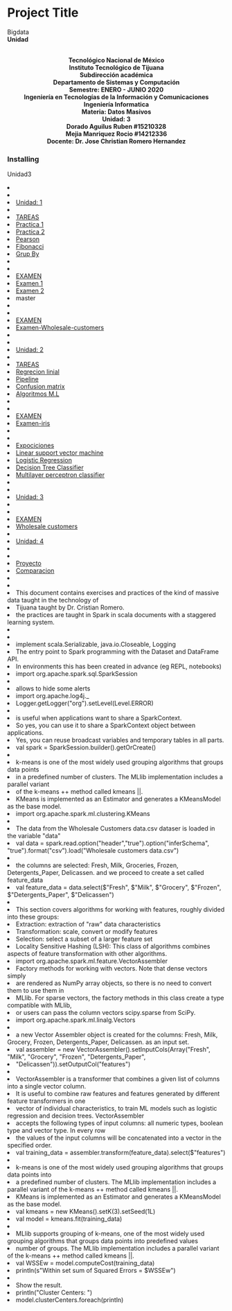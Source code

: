 # Project Title
Bigdata
<br><strong>Unidad </strong>
<p align="center">
<br><strong>Tecnológico Nacional de México</strong>
<br><strong>Instituto Tecnológico de Tijuana</strong>
<br><strong>Subdirección académica</strong>
<br><strong>Departamento de Sistemas y Computación</strong>
<br><strong>Semestre: ENERO - JUNIO 2020</strong>
<br><strong>Ingeniería en Tecnologías de la Información y Comunicaciones</strong>
<br><strong>Ingeniería Informatica</strong>
<br><strong>Materia: Datos Masivos</strong>
<br><strong>Unidad: 3</strong>
<br><strong>Dorado Aguilus Ruben #15210328</strong>
   <br><strong>Mejia Manriquez Rocio #14212336</strong>
<br><strong>Docente: Dr. Jose Christian Romero Hernandez</strong>
</p>

### Installing
 Unidad3


<li>
   <li>
<li><a href="https://github.com/rubens084/Bigdata/tree/Unidad1/Tareas ">Unidad: 1</a>
<li>
<li><a href="https://github.com/rubens084/Bigdata/tree/Unidad1/Tareas ">TAREAS</a>
<li><a href="https://github.com/rubens084/Bigdata/blob/Unidad1/Tareas/Practica1.scala  ">Practica 1</a>
<li><a href="https://github.com/rubens084/Bigdata/blob/Unidad1/Tareas/Practica2.scala ">Practica 2</a>
<li><a href="https://github.com/rubens084/Bigdata/blob/Unidad1/Tareas/Pearson%20correlation.txt ">Pearson</a>
<li><a href="https://github.com/rubens084/Bigdata/blob/Unidad1/Tareas/fibonacci.scala ">Fibonacci</a>
<li><a href="https://github.com/rubens084/Bigdata/blob/Unidad1/Tareas/TareaGroupBy.scala">Grup By</a>
<li>
   <li>
<li><a href="https://github.com/rubens084/Bigdata/tree/Unidad1/Examen">EXAMEN</a>
<li><a href="https://github.com/rubens084/Bigdata/blob/Unidad1/Examen/Examen.scala">Examen 1</a>
<li><a href="https://github.com/rubens084/Bigdata/blob/Unidad1/Examen/ExamenU1-2.scala">Examen 2</a>
<li> master
<li>
   <li>
<li><a href="https://github.com/rubens084/Bigdata/tree/Unidad3/Examen">EXAMEN</a>
<li><a href="https://github.com/rubens084/Bigdata/blob/Unidad3/Examen/ExamenU3.scala">Examen-Wholesale-customers</a>



<li>
   <li>
<li><a href="https://github.com/rubens084/Bigdata/tree/Unidad2 ">Unidad: 2</a>
<li>
<li><a href="https://github.com/rubens084/Bigdata/tree/Unidad2/Tareas ">TAREAS</a>
<li><a href="https://github.com/rubens084/Bigdata/blob/Unidad2/Tareas/regrecion.scala  ">Regrecion linial</a>
<li><a href="https://github.com/rubens084/Bigdata/blob/Unidad2/Tareas/PIPELINE ">Pipeline</a>
<li><a href="https://github.com/rubens084/Bigdata/blob/Unidad2/Tareas/CONFUSION%20MATRIX ">Confusion matrix</a>
<li><a href="https://github.com/rubens084/Bigdata/blob/Unidad2/Tareas/Algorithms%20in%20Machine%20Learning ">Algoritmos M.L</a>

<li>
   <li>
<li><a href="https://github.com/rubens084/Bigdata/tree/Unidad2">EXAMEN</a>
<li><a href="https://github.com/rubens084/Bigdata/tree/Unidad2/Examen-iris">Examen-iris</a>

<li>
   <li>
<li><a href="https://github.com/rubens084/Bigdata/tree/Unidad2/Exposiciones">Expociciones</a>
<li><a href="https://github.com/rubens084/Bigdata/blob/Unidad2/Exposiciones/LSVM.scala">Linear support vector machine</a>
<li><a href="https://github.com/rubens084/Bigdata/blob/Unidad2/Exposiciones/LR.scala">Logistic Regression</a>
<li><a href="https://github.com/rubens084/Bigdata/blob/Unidad2/Exposiciones/DT.scala">Decision Tree Classifier</a>
<li><a href="https://github.com/rubens084/Bigdata/blob/Unidad2/Exposiciones/MLP.scala">Multilayer perceptron classifier</a>

<li>
   <li>
<li><a href="https://github.com/rubens084/Bigdata/tree/Unidad3 ">Unidad: 3</a>
<li>
   <li>
<li><a href="https://github.com/rubens084/Bigdata/tree/Unidad3/Examen">EXAMEN</a>
<li><a href="https://github.com/rubens084/Bigdata/blob/Unidad3/Examen/ExamenU3.scala">Wholesale customers</a>

   <li>
<li><a href="https://github.com/rubens084/Bigdata/tree/Unidad4 ">Unidad: 4</a>
<li>
   <li>
<li><a href="https://github.com/rubens084/Bigdata/tree/Unidad4/Proyecto">Proyecto</a>
<li><a href="https://github.com/rubens084/Bigdata/blob/Unidad4/Proyecto/Full.scala">Comparacion</a>



<li>
<li>
<li>This document contains exercises and practices of the kind of massive data taught in the technology of 
<li>Tijuana taught by Dr. Cristian Romero.
<li>the practices are taught in Spark in scala documents with a staggered learning system.
<li>
   <li>


<li>implement scala.Serializable, java.io.Closeable, Logging
<li>The entry point to Spark programming with the Dataset and DataFrame API.
<li>In environments this has been created in advance (eg REPL, notebooks)
<li>import org.apache.spark.sql.SparkSession
<li>
<li>allows to hide some alerts
<li>import org.apache.log4j._
<li>Logger.getLogger("org").setLevel(Level.ERROR)
<li>
<li>is useful when applications want to share a SparkContext.
<li>So yes, you can use it to share a SparkContext object between applications.
<li>Yes, you can reuse broadcast variables and temporary tables in all parts.
<li>val spark = SparkSession.builder().getOrCreate()
<li>
<li>k-means is one of the most widely used grouping algorithms that groups data points
<li>in a predefined number of clusters. The MLlib implementation includes a parallel variant
<li>of the k-means ++ method called kmeans ||.
<li>KMeans is implemented as an Estimator and generates a KMeansModel as the base model.
<li>import org.apache.spark.ml.clustering.KMeans
<li>
<li>The data from the Wholesale Customers data.csv dataser is loaded in the variable "data"
<li>val data  = spark.read.option("header","true").option("inferSchema", "true").format("csv").load("Wholesale customers data.csv")
<li>
<li>the columns are selected: Fresh, Milk, Groceries, Frozen, Detergents_Paper, Delicassen. and we proceed to create a set called feature_data
<li>val feature_data = data.select($"Fresh", $"Milk", $"Grocery", $"Frozen", $"Detergents_Paper", $"Delicassen")
<li>
<li>This section covers algorithms for working with features, roughly divided into these groups:
<li>Extraction: extraction of "raw" data characteristics
<li>Transformation: scale, convert or modify features
<li>Selection: select a subset of a larger feature set
<li>Locality Sensitive Hashing (LSH): This class of algorithms combines aspects of feature transformation with other algorithms.
<li>import org.apache.spark.ml.feature.VectorAssembler
<li>Factory methods for working with vectors. Note that dense vectors simply
<li>are rendered as NumPy array objects, so there is no need to convert them to use them in
<li>MLlib. For sparse vectors, the factory methods in this class create a type compatible with MLlib,
<li>or users can pass the column vectors scipy.sparse from SciPy.
<li>import org.apache.spark.ml.linalg.Vectors
<li>
<li>a new Vector Assembler object is created for the columns: Fresh, Milk, Grocery, Frozen, Detergents_Paper, Delicassen. as an input set.
<li>val assembler = new VectorAssembler().setInputCols(Array("Fresh", "Milk", "Grocery", "Frozen", "Detergents_Paper", <li>"Delicassen")).setOutputCol("features")
<li>
<li>VectorAssembler is a transformer that combines a given list of columns into a single vector column.
<li>It is useful to combine raw features and features generated by different feature transformers in one
<li>vector of individual characteristics, to train ML models such as logistic regression and decision trees. VectorAssembler
<li>accepts the following types of input columns: all numeric types, boolean type and vector type. In every row
<li>the values ​​of the input columns will be concatenated into a vector in the specified order.
<li>val training_data = assembler.transform(feature_data).select($"features")
<li>
<li>k-means is one of the most widely used grouping algorithms that groups data points into
<li>a predefined number of clusters. The MLlib implementation includes a parallel variant of the k-means ++ method called kmeans ||.
<li>KMeans is implemented as an Estimator and generates a KMeansModel as the base model.
<li>val kmeans = new KMeans().setK(3).setSeed(1L)
<li>val model = kmeans.fit(training_data)
<li>
<li>MLlib supports grouping of k-means, one of the most widely used grouping algorithms that groups data points into predefined values
<li>number of groups. The MLlib implementation includes a parallel variant of the k-means ++ method called kmeans ||.
<li>val WSSEw = model.computeCost(training_data)
<li>println(s"Within set sum of Squared Errors = $WSSEw")
<li>
<li>Show the result.
<li>println("Cluster Centers: ")
<li>model.clusterCenters.foreach(println)






